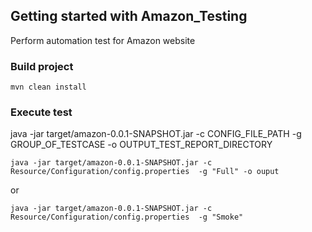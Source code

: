 ## Getting started with Amazon_Testing
Perform automation test for Amazon website

### Build project
```
mvn clean install
```

### Execute test

java -jar target/amazon-0.0.1-SNAPSHOT.jar -c CONFIG_FILE_PATH  -g GROUP_OF_TESTCASE -o OUTPUT_TEST_REPORT_DIRECTORY


```
java -jar target/amazon-0.0.1-SNAPSHOT.jar -c Resource/Configuration/config.properties  -g "Full" -o ouput
```
or
```
java -jar target/amazon-0.0.1-SNAPSHOT.jar -c Resource/Configuration/config.properties  -g "Smoke"
```

